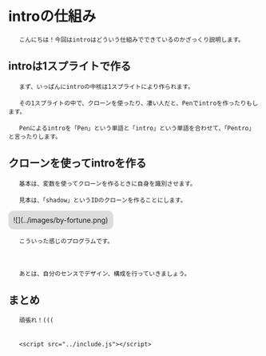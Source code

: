 

#         introの仕組み

       こんにちは！今回はintroはどういう仕組みでできているのかざっくり説明します。


##         introは1スプライトで作る

       まず、いっぱんにintroの中核は1スプライトにより作られます。  

       その1スプライトの中で、クローンを使ったり、凄い人だと、Penでintroを作ったりもします。  

       Penによるintroを「Pen」という単語と「intro」という単語を合わせて、「Pentro」と言ったりします。  

##         クローンを使ってintroを作る

       基本は、変数を使ってクローンを作るときに自身を識別させます。  

       見本は、「shadow」というIDのクローンを作ることにします。  

<div style="margin:0 auto 0 auto;display:inline-block;background-color:#dcdcdc;padding:10px;border-radius:10px;text-align:left">![](../images/by-fortune.png)</div>  

       こういった感じのプログラムです。



       あとは、自分のセンスでデザイン、構成を行っていきましょう。


##        まとめ

       頑張れ！(((
       
       
       <script src="../include.js"></script>
    
